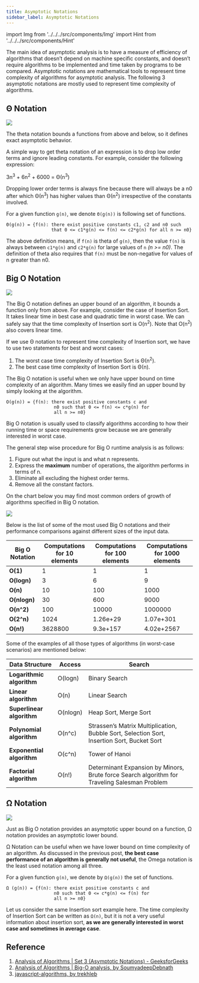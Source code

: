```yaml
---
title: Asymptotic Notations
sidebar_label: Asymptotic Notations
---
```


import Img from '../../../src/components/Img' import Hint from '../../../src/components/Hint'

The main idea of asymptotic analysis is to have a measure of efficiency of algorithms that doesn’t depend on machine specific constants, and doesn’t require algorithms to be implemented and time taken by programs to be compared. Asymptotic notations are mathematical tools to represent time complexity of algorithms for asymptotic analysis. The following 3 asymptotic notations are mostly used to represent time complexity of algorithms.

## Θ Notation

<Img w="200" float="right" src='https://cosmos-x.oss-cn-hangzhou.aliyuncs.com/hihU0o.jpg'/>

The theta notation bounds a functions from above and below, so it defines exact asymptotic behavior.

A simple way to get theta notation of an expression is to drop low order terms and ignore leading constants. For example, consider the following expression:

3n<sup>3</sup> + 6n<sup>2</sup> + 6000 = Θ(n<sup>3</sup>)

Dropping lower order terms is always fine because there will always be a n0 after which Θ(n<sup>3</sup>) has higher values than Θ(n<sup>2</sup>) irrespective of the constants involved.

For a given function `g(n)`, we denote `Θ(g(n))` is following set of functions.

```text
Θ(g(n)) = {f(n): there exist positive constants c1, c2 and n0 such
                 that 0 <= c1*g(n) <= f(n) <= c2*g(n) for all n >= n0}
```

The above definition means, if `f(n)` is theta of `g(n)`, then the value `f(n)` is always between `c1*g(n)` and `c2*g(n)` for large values of `n` _(n >= n0)_. The definition of theta also requires that `f(n)` must be non-negative for values of n greater than n0.

## Big O Notation

<Img w="200" float="right" src='https://cosmos-x.oss-cn-hangzhou.aliyuncs.com/tWPlZM.jpg'/>

The Big O notation defines an upper bound of an algorithm, it bounds a function only from above. For example, consider the case of Insertion Sort. It takes linear time in best case and quadratic time in worst case. We can safely say that the time complexity of Insertion sort is O(n<sup>2</sup>). Note that O(n<sup>2</sup>) also covers linear time.

If we use Θ notation to represent time complexity of Insertion sort, we have to use two statements for best and worst cases:

1. The worst case time complexity of Insertion Sort is Θ(n<sup>2</sup>).
2. The best case time complexity of Insertion Sort is Θ(n).

The Big O notation is useful when we only have upper bound on time complexity of an algorithm. Many times we easily find an upper bound by simply looking at the algorithm.

```text
O(g(n)) = {f(n): there exist positive constants c and
                  n0 such that 0 <= f(n) <= c*g(n) for
                  all n >= n0}
```

<Hint type="tip">Big O notation is usually used to classify algorithms according to how their running time or space requirements grow because we are generally interested in worst case.</Hint>

The general step wise procedure for Big O runtime analysis is as follows:

1. Figure out what the input is and what n represents.
1. Express the **maximum** number of operations, the algorithm performs in terms of n.
1. Eliminate all excluding the highest order terms.
1. Remove all the constant factors.

On the chart below you may find most common orders of growth of algorithms specified in Big O notation.

<Img w="600" origin="http://bigocheatsheet.com/" legend="Big O Cheat Sheet" src='https://cosmos-x.oss-cn-hangzhou.aliyuncs.com/dlLMln.jpg'/>

Below is the list of some of the most used Big O notations and their performance comparisons against different sizes of the input data.

| Big O Notation | Computations for 10 elements | Computations for 100 elements | Computations for 1000 elements |
| --- | --- | --- | --- |
| **O(1)** | 1 | 1 | 1 |
| **O(logn)** | 3 | 6 | 9 |
| **O(n)** | 10 | 100 | 1000 |
| **O(nlogn)** | 30 | 600 | 9000 |
| **O(n^2)** | 100 | 10000 | 1000000 |
| **O(2^n)** | 1024 | 1.26e+29 | 1.07e+301 |
| **O(n!)** | 3628800 | 9.3e+157 | 4.02e+2567 |

Some of the examples of all those types of algorithms (in worst-case scenarios) are mentioned below:

| Data Structure | Access | Search |
| --- | --- | --- |
| **Logarithmic algorithm** | O(logn) | Binary Search |
| **Linear algorithm** | O(n) | Linear Search |
| **Superlinear algorithm** | O(nlogn) | Heap Sort, Merge Sort |
| **Polynomial algorithm** | O(n^c) | Strassen’s Matrix Multiplication, Bubble Sort, Selection Sort, Insertion Sort, Bucket Sort |
| **Exponential algorithm** | O(c^n) | Tower of Hanoi |
| **Factorial algorithm** | O(n!) | Determinant Expansion by Minors, Brute force Search algorithm for Traveling Salesman Problem |

## Ω Notation

<Img w="200" float="right" src='https://cosmos-x.oss-cn-hangzhou.aliyuncs.com/p5sawF.jpg'/>

Just as Big O notation provides an asymptotic upper bound on a function, Ω notation provides an asymptotic lower bound.

Ω Notation can be useful when we have lower bound on time complexity of an algorithm. As discussed in the previous post, **the best case performance of an algorithm is generally not useful**, the Omega notation is the least used notation among all three.

For a given function `g(n)`, we denote by `Ω(g(n))` the set of functions.

```text
Ω (g(n)) = {f(n): there exist positive constants c and
                  n0 such that 0 <= c*g(n) <= f(n) for
                  all n >= n0}
```

Let us consider the same Insertion sort example here. The time complexity of Insertion Sort can be written as `Ω(n)`, but it is not a very useful information about insertion sort, **as we are generally interested in worst case and sometimes in average case**.

## Reference

1. [Analysis of Algorithms | Set 3 (Asymptotic Notations) - GeeksforGeeks](https://www.geeksforgeeks.org/analysis-of-algorithms-set-3asymptotic-notations/)
2. [Analysis of Algorithms | Big-O analysis, by SoumyadeepDebnath](https://www.geeksforgeeks.org/analysis-algorithms-big-o-analysis/)
3. [javascript-algorithms, by trekhleb](https://github.com/trekhleb/javascript-algorithms)
